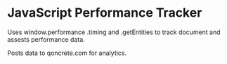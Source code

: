 # JavaScript Performance Tracker

Uses window.performance .timing and .getEntities to track document and assests performance data.

Posts data to qoncrete.com for analytics.